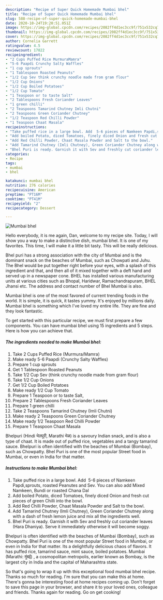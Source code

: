 ```yaml
---
description: "Recipe of Super Quick Homemade Mumbai bhel"
title: "Recipe of Super Quick Homemade Mumbai bhel"
slug: 588-recipe-of-super-quick-homemade-mumbai-bhel
date: 2020-10-24T19:20:51.051Z
image: https://img-global.cpcdn.com/recipes/2082ff4d1ec3cc9f/751x532cq70/mumbai-bhel-recipe-main-photo.jpg
thumbnail: https://img-global.cpcdn.com/recipes/2082ff4d1ec3cc9f/751x532cq70/mumbai-bhel-recipe-main-photo.jpg
cover: https://img-global.cpcdn.com/recipes/2082ff4d1ec3cc9f/751x532cq70/mumbai-bhel-recipe-main-photo.jpg
author: Cornelia Garrett
ratingvalue: 4.5
reviewcount: 17822
recipeingredient:
- "2 Cups Puffed Rice MurmuraMamra"
- "5-6 Paapdi Crunchy Salty Waffles"
- "1 cup sprouts"
- "1 Tablespoon Roasted Peanuts"
- "1/2 Cup Sev think crunchy noodle made from gram flour"
- "1/2 Cup Onions"
- "1/2 Cup Boiled Potatoes"
- "1/2 Cup Tomato"
- "1 Teaspoon or to taste Salt"
- "2 Tablespoons Fresh Coriander Leaves"
- "1 green chilli"
- "2 Teaspoons Tamarind Chutney Imli Chutni"
- "2 Teaspoons Green Coriander Chutney"
- "1/2 Teaspoon Red Chilli Powder"
- "1 Teaspoon Chaat Masala"
recipeinstructions:
- "Take puffed rice in a large bowl. Add  5-6 pieces of Namkeen Papdi,sprouts, roasted Peanutes and Sev. You can also add Mixed Namkeen, Bundi or roasted Chana Dal"
- "Add boiled Potato, diced Tomatoes, finely diced Onion and fresh cut pieces of green Chilli into the bowl."
- "Add Red Chilli Powder, Chaat Masala Powder and Salt to the bowl."
- "Add Tamarind Chutney (Imli Chutney), Green Coriander Chutney along with a dash of fresh lemon juice and mix all the ingredients well."
- "Bhel Puri is ready. Garnish it with Sev and freshly cut coriander leaves (Hara Dhaniya). Serve it immediately otherwise it will become soggy."
categories:
- Recipe
tags:
- mumbai
- bhel

katakunci: mumbai bhel 
nutrition: 276 calories
recipecuisine: American
preptime: "PT16M"
cooktime: "PT41M"
recipeyield: "2"
recipecategory: Dessert

---
```



![Mumbai bhel](https://img-global.cpcdn.com/recipes/2082ff4d1ec3cc9f/751x532cq70/mumbai-bhel-recipe-main-photo.jpg)

Hello everybody, it is me again, Dan, welcome to my recipe site. Today, I will show you a way to make a distinctive dish, mumbai bhel. It is one of my favorites. This time, I will make it a little bit tasty. This will be really delicious.

Bhel puri has a strong association with the city of Mumbai and is the dominant snack on the beaches of Mumbai, such as Chowpati and Juhu. The Bhel would be put together right before your eyes, with a splash of this ingredient and that, and then all of it mixed together with a deft hand and served up in a newspaper cone. BHEL has installed various manufacturing units at various cities such as Bhopal, Haridwar, Ramachandrapuram, BHEL Jhansi etc. The address and contact number of Bhel Mumbai is also.

Mumbai bhel is one of the most favored of current trending foods in the world. It is simple, it is quick, it tastes yummy. It's enjoyed by millions daily. Mumbai bhel is something which I've loved my entire life. They are fine and they look fantastic.


To get started with this particular recipe, we must first prepare a few components. You can have mumbai bhel using 15 ingredients and 5 steps. Here is how you can achieve that.

<!--inarticleads1-->

##### The ingredients needed to make Mumbai bhel:

1. Take 2 Cups Puffed Rice (Murmura/Mamra)
1. Make ready 5-6 Paapdi (Crunchy Salty Waffles)
1. Prepare 1 cup sprouts
1. Get 1 Tablespoon Roasted Peanuts
1. Take 1/2 Cup Sev (think crunchy noodle made from gram flour)
1. Take 1/2 Cup Onions
1. Get 1/2 Cup Boiled Potatoes
1. Make ready 1/2 Cup Tomato
1. Prepare 1 Teaspoon or to taste Salt,
1. Prepare 2 Tablespoons Fresh Coriander Leaves
1. Prepare 1 green chilli
1. Take 2 Teaspoons Tamarind Chutney (Imli Chutni)
1. Make ready 2 Teaspoons Green Coriander Chutney
1. Make ready 1/2 Teaspoon Red Chilli Powder
1. Prepare 1 Teaspoon Chaat Masala


Bhelpuri (Hindi भेलपूरी, Marathi भेळ) is a savoury Indian snack, and is also a type of chaat. It is made out of puffed rice, vegetables and a tangy tamarind sauce. Bhelpuri is often identified with the beaches of Mumbai (Bombay), such as Chowpatty. Bhel Puri is one of the most popular Street food in Mumbai, or even in India for that matter. 

<!--inarticleads2-->

##### Instructions to make Mumbai bhel:

1. Take puffed rice in a large bowl. Add  5-6 pieces of Namkeen Papdi,sprouts, roasted Peanutes and Sev. You can also add Mixed Namkeen, Bundi or roasted Chana Dal
1. Add boiled Potato, diced Tomatoes, finely diced Onion and fresh cut pieces of green Chilli into the bowl.
1. Add Red Chilli Powder, Chaat Masala Powder and Salt to the bowl.
1. Add Tamarind Chutney (Imli Chutney), Green Coriander Chutney along with a dash of fresh lemon juice and mix all the ingredients well.
1. Bhel Puri is ready. Garnish it with Sev and freshly cut coriander leaves (Hara Dhaniya). Serve it immediately otherwise it will become soggy.


Bhelpuri is often identified with the beaches of Mumbai (Bombay), such as Chowpatty. Bhel Puri is one of the most popular Street food in Mumbai, or even in India for that matter. Its a delightfully delicious chaos of flavors. It has puffed rice, tamarind sauce, mint sauce, boiled potatoes. Mumbai (Marathi: मुंबई) , a cosmopolitan metropolis, earlier known as Bombay, is the largest city in India and the capital of Maharashtra state. 

So that's going to wrap it up with this exceptional food mumbai bhel recipe. Thanks so much for reading. I'm sure that you can make this at home. There's gonna be interesting food at home recipes coming up. Don't forget to save this page in your browser, and share it to your loved ones, colleague and friends. Thanks again for reading. Go on get cooking!
